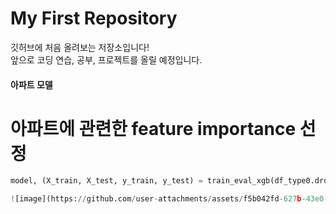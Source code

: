 # My First Repository

깃허브에 처음 올려보는 저장소입니다!  
앞으로 코딩 연습, 공부, 프로젝트를 올릴 예정입니다.

#### 아파트 모델 

# 아파트에 관련한 feature importance 선정

```python
model, (X_train, X_test, y_train, y_test) = train_eval_xgb(df_type0.drop(['보증금/월세금','월세금/면적','월세금(만원)','보증금(만원)','주택유형_encoded'],axis=1),'월부담액',plot_feature_importance=True,plot_shap=False)

![image](https://github.com/user-attachments/assets/f5b042fd-627b-43e0-adb4-65e0b6e40183)


